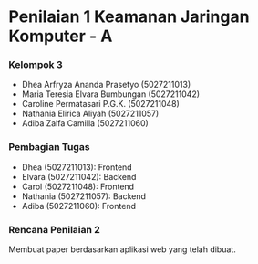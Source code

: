 # Penilaian 1 Keamanan Jaringan Komputer - A

### Kelompok 3

* Dhea Arfryza Ananda Prasetyo (5027211013)
* Maria Teresia Elvara Bumbungan (5027211042)
* Caroline Permatasari P.G.K. (5027211048)
* Nathania Elirica Aliyah (5027211057)
* Adiba Zalfa Camilla (5027211060)

### Pembagian Tugas
* Dhea (5027211013): Frontend
* Elvara (5027211042): Backend
* Carol (5027211048): Frontend
* Nathania (5027211057): Backend
* Adiba (5027211060): Frontend

### Rencana Penilaian 2
Membuat paper berdasarkan aplikasi web yang telah dibuat.
